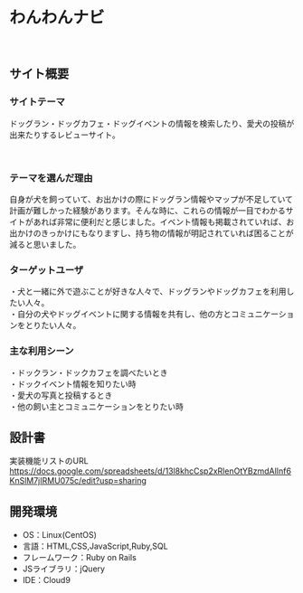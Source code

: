 # わんわんナビ
​
## サイト概要
### サイトテーマ
ドッグラン・ドッグカフェ・ドッグイベントの情報を検索したり、愛犬の投稿が出来たりするレビューサイト。

​
### テーマを選んだ理由

自身が犬を飼っていて、お出かけの際にドッグラン情報やマップが不足していて計画が難しかった経験があります。そんな時に、これらの情報が一目でわかるサイトがあれば非常に便利だと感じました。イベント情報も掲載されていれば、お出かけのきっかけにもなりますし、持ち物の情報が明記されていれば困ることが減ると思いました。
​
### ターゲットユーザ
・犬と一緒に外で遊ぶことが好きな人々で、ドッグランやドッグカフェを利用したい人々。<br/>
・自分の犬やドッグイベントに関する情報を共有し、他の方とコミュニケーションをとりたい人々。
​
### 主な利用シーン
・ドックラン・ドックカフェを調べたいとき<br/>
・ドックイベント情報を知りたい時<br/>
・愛犬の写真と投稿するとき<br/>
・他の飼い主とコミュニケーションをとりたい時
​
## 設計書
実装機能リストのURL
https://docs.google.com/spreadsheets/d/13l8khcCsp2xRlenOtYBzmdAlInf6KnSlM7jIRMU075c/edit?usp=sharing

## 開発環境
- OS：Linux(CentOS)
- 言語：HTML,CSS,JavaScript,Ruby,SQL
- フレームワーク：Ruby on Rails
- JSライブラリ：jQuery
- IDE：Cloud9
